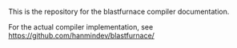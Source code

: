 This is the repository for the blastfurnace compiler documentation.

For the actual compiler implementation, see https://github.com/hanmindev/blastfurnace/
